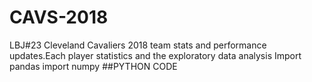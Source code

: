 # CAVS-2018
LBJ#23
Cleveland Cavaliers 2018 team stats and performance updates.Each player statistics and the exploratory data analysis
Import pandas
import numpy
##PYTHON CODE 

